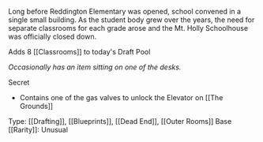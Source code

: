 Long before Reddington Elementary was opened, school convened in a single small building. As the student body grew over the years, the need for separate classrooms for each grade arose and the Mt. Holly Schoolhouse was officially closed down.

Adds 8 [[Classrooms]] to today's Draft Pool

*Occasionally has an item sitting on one of the desks.*

Secret
- Contains one of the gas valves to unlock the Elevator on [[The Grounds]]

Type: [[Drafting]], [[Blueprints]], [[Dead End]], [[Outer Rooms]]
Base [[Rarity]]: Unusual